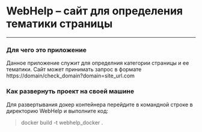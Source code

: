# WebHelp – сайт для определения тематики страницы

---

### Для чего это приложение

Данное приложение служит для определния категории страницы и ее тематики.
Сайт может принимать запрос в формате https://domain/check_domain?domain=site_url.com


### Как развернуть проект на своей машине

Для развертывания докер контейнера перейдите в командной строке в директорию WebHelp и выполните код: 
> docker build -t webhelp_docker . 

